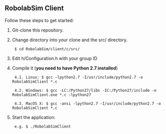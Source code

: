 ## RobolabSim Client

Follow these steps to get started:

1. Git-clone this repository.

2. Change directory into your clone and the src/ directory.

        $ cd RobolabSim/client/c/src/

3. Edit h/Configuration.h with your group ID

4. Compile it (**you need to have Python 2.7 installed**)

        4.1. Linux: $ gcc -lpython2.7 -I/usr/include/python2.7 -o RobolabSimClient *.c

        4.2. Windows: $ gcc -LC:/Python27/libs -IC:/Python27/include -o RobolabSimClient.exe *.c -lpython27

        4.3. MacOS X: $ gcc -ansi -lpython2.7 -I/usr/include/python2.7 -o RobolabSimClient *.c

5. Start the application:

        e.g. $ ./RobolabSimClient
